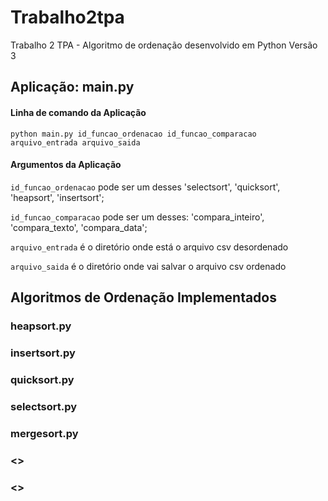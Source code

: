 # Trabalho2tpa
Trabalho 2 TPA - Algoritmo de ordenação desenvolvido em Python Versão 3

## Aplicação: main.py

#### Linha de comando da Aplicação
	
	python main.py id_funcao_ordenacao id_funcao_comparacao arquivo_entrada arquivo_saida

#### Argumentos da Aplicação

`id_funcao_ordenacao` pode ser um desses 'selectsort', 'quicksort', 'heapsort', 'insertsort';

`id_funcao_comparacao` pode ser um desses: 'compara_inteiro', 'compara_texto', 'compara_data';

`arquivo_entrada` é o diretório onde está o arquivo csv desordenado
	
`arquivo_saida` é o diretório onde vai salvar o arquivo csv ordenado

## Algoritmos de Ordenação Implementados

### heapsort.py
### insertsort.py
### quicksort.py
### selectsort.py
### mergesort.py
### <>
### <>



